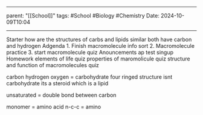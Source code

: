 
---
parent: "[[School]]"
tags:
	#School
	#Biology 
	#Chemistry 
Date: 2024-10-09T10:04

---

Starter
	how are the structures of carbs and lipids similar
		both have carbon and hydrogen
Adgenda
	1. Finish macromolecule info sort
	2. Macromolecule practice
	3. start macromolecule quiz
Anouncements
	ap test singup
Homework
	elements of life quiz
	properties of maromolicule quiz
	structure and function of macromolecules quiz

carbon hydrogen oxygen = carbohydrate
four ringed structure isnt carbohydrate its a steroid which is a lipid

unsaturated = double bond between carbon 

monomer = amino acid
n-c-c = amino
